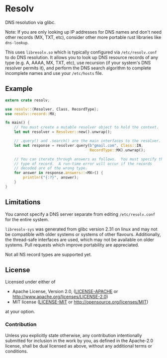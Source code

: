 # Resolv

DNS resolution via glibc.

Note: If you are only looking up IP addresses for DNS names and don't need other records
(MX, TXT, etc), consider other more portable rust libraries like `dns-lookup`.

This uses `libresolv.so` which is typically configured via `/etc/resolv.conf` to do DNS
resolution.  It allows you to look up DNS resource records of any type (e.g. A, AAAA, MX, TXT,
etc), use recursion (if your system's DNS resolver permits it), and perform the DNS search
algorithm to complete incomplete names and use your `/etc/hosts` file.

## Example

````rust
extern crate resolv;

use resolv::{Resolver, Class, RecordType};
use resolv::record::MX;

fn main() {
    // You must create a mutable resolver object to hold the context.
    let mut resolver = Resolver::new().unwrap();

    // .query() and .search() are the main interfaces to the resolver.
    let mut response = resolver.query(b"gmail.com", Class::IN,
                                      RecordType::MX).unwrap();

    // You can iterate through answers as follows.  You must specify the
    // type of record.  A run-time error will occur if the records
    // decoded are of the wrong type.
    for answer in response.answers::<MX>() {
        println!("{:?}", answer);
    }
}
````

## Limitations

You cannot specify a DNS server separate from editing `/etc/resolv.conf` for the entire
system.

`libresolv-sys` was generated from glibc version 2.31 on linux and may not be compatible with
older systems or systems of other flavours. Additionally, the thread-safe interfaces are used,
which may not be available on older systems. Pull requests which improve portability are
appreciated.

Not all NS record types are supported yet.

## License

Licensed under either of

 * Apache License, Version 2.0, ([LICENSE-APACHE](LICENSE-APACHE) or http://www.apache.org/licenses/LICENSE-2.0)
 * MIT license ([LICENSE-MIT](LICENSE-MIT) or http://opensource.org/licenses/MIT)

at your option.

### Contribution

Unless you explicitly state otherwise, any contribution intentionally submitted
for inclusion in the work by you, as defined in the Apache-2.0 license, shall
be dual licensed as above, without any additional terms or conditions.
